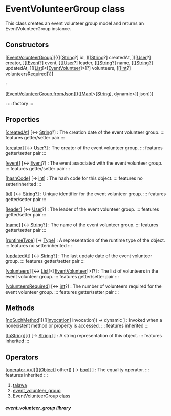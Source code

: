 
<div>

# EventVolunteerGroup class

</div>


This class creates an event volunteer group model and returns an
EventVolunteerGroup instance.



## Constructors

[[EventVolunteerGroup](../models_events_event_volunteer_group/EventVolunteerGroup/EventVolunteerGroup.md)][({[[[String](https://api.flutter.dev/flutter/dart-core/String-class.md)?] id, ][[[String](https://api.flutter.dev/flutter/dart-core/String-class.html)?] createdAt, ][[[User](../models_user_user_info/User-class.md)?] creator, ][[[Event](../models_events_event_model/Event-class.md)?] event, ][[[User](../models_user_user_info/User-class.md)?] leader, ][[[String](https://api.flutter.dev/flutter/dart-core/String-class.html)?] name, ][[[String](https://api.flutter.dev/flutter/dart-core/String-class.html)?] updatedAt, ][[[List](https://api.flutter.dev/flutter/dart-core/List-class.html)[\<[[EventVolunteer](../models_events_event_volunteer/EventVolunteer-class.md)]\>]?] volunteers, ][[[int](https://api.flutter.dev/flutter/dart-core/int-class.html)?] volunteersRequired]})]

:   

[[EventVolunteerGroup.fromJson](../models_events_event_volunteer_group/EventVolunteerGroup/EventVolunteerGroup.fromJson.md)][([[[Map](https://api.flutter.dev/flutter/dart-core/Map-class.md)[\<[[String](https://api.flutter.dev/flutter/dart-core/String-class.html)], dynamic\>]] json])]

:   ::: 
    factory
    :::



## Properties

[[createdAt](../models_events_event_volunteer_group/EventVolunteerGroup/createdAt.md)] [↔ [String](https://api.flutter.dev/flutter/dart-core/String-class.html)?]
:   The creation date of the event volunteer group.
    ::: features
    getter/setter pair
    :::

[[creator](../models_events_event_volunteer_group/EventVolunteerGroup/creator.md)] [↔ [User](../models_user_user_info/User-class.md)?]
:   The creator of the event volunteer group.
    ::: features
    getter/setter pair
    :::

[[event](../models_events_event_volunteer_group/EventVolunteerGroup/event.md)] [↔ [Event](../models_events_event_model/Event-class.md)?]
:   The event associated with the event volunteer group.
    ::: features
    getter/setter pair
    :::

[[hashCode](https://api.flutter.dev/flutter/dart-core/Object/hashCode.html)] [→ [int](https://api.flutter.dev/flutter/dart-core/int-class.html)]
:   The hash code for this object.
    ::: features
    no setterinherited
    :::

[[id](../models_events_event_volunteer_group/EventVolunteerGroup/id.md)] [↔ [String](https://api.flutter.dev/flutter/dart-core/String-class.html)?]
:   Unique identifier for the event volunteer group.
    ::: features
    getter/setter pair
    :::

[[leader](../models_events_event_volunteer_group/EventVolunteerGroup/leader.md)] [↔ [User](../models_user_user_info/User-class.md)?]
:   The leader of the event volunteer group.
    ::: features
    getter/setter pair
    :::

[[name](../models_events_event_volunteer_group/EventVolunteerGroup/name.md)] [↔ [String](https://api.flutter.dev/flutter/dart-core/String-class.html)?]
:   The name of the event volunteer group.
    ::: features
    getter/setter pair
    :::

[[runtimeType](https://api.flutter.dev/flutter/dart-core/Object/runtimeType.html)] [→ [Type](https://api.flutter.dev/flutter/dart-core/Type-class.html)]
:   A representation of the runtime type of the object.
    ::: features
    no setterinherited
    :::

[[updatedAt](../models_events_event_volunteer_group/EventVolunteerGroup/updatedAt.md)] [↔ [String](https://api.flutter.dev/flutter/dart-core/String-class.html)?]
:   The last update date of the event volunteer group.
    ::: features
    getter/setter pair
    :::

[[volunteers](../models_events_event_volunteer_group/EventVolunteerGroup/volunteers.md)] [↔ [List](https://api.flutter.dev/flutter/dart-core/List-class.html)[\<[[EventVolunteer](../models_events_event_volunteer/EventVolunteer-class.md)]\>]?]
:   The list of volunteers in the event volunteer group.
    ::: features
    getter/setter pair
    :::

[[volunteersRequired](../models_events_event_volunteer_group/EventVolunteerGroup/volunteersRequired.md)] [↔ [int](https://api.flutter.dev/flutter/dart-core/int-class.html)?]
:   The number of volunteers required for the event volunteer group.
    ::: features
    getter/setter pair
    :::



## Methods

[[noSuchMethod](https://api.flutter.dev/flutter/dart-core/Object/noSuchMethod.html)][([[[Invocation](https://api.flutter.dev/flutter/dart-core/Invocation-class.md)] invocation]) → dynamic ]
:   Invoked when a nonexistent method or property is accessed.
    ::: features
    inherited
    :::

[[toString](https://api.flutter.dev/flutter/dart-core/Object/toString.html)][() [→ [String](https://api.flutter.dev/flutter/dart-core/String-class.html)] ]
:   A string representation of this object.
    ::: features
    inherited
    :::



## Operators

[[operator ==](https://api.flutter.dev/flutter/dart-core/Object/operator_equals.html)][([[[Object](https://api.flutter.dev/flutter/dart-core/Object-class.md)] other]) [→ [bool](https://api.flutter.dev/flutter/dart-core/bool-class.html)] ]
:   The equality operator.
    ::: features
    inherited
    :::







1.  [talawa](../index.md)
2.  [event_volunteer_group](../models_events_event_volunteer_group/)
3.  EventVolunteerGroup class

##### event_volunteer_group library







